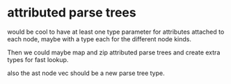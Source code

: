 # attributed parse trees


would be cool to have at least one type parameter for attributes attached to
each node, maybe with a type each for the different node kinds.

Then we could maybe map and zip attributed parse trees and create extra types
for fast lookup.

also the ast node vec should be a new parse tree type.
